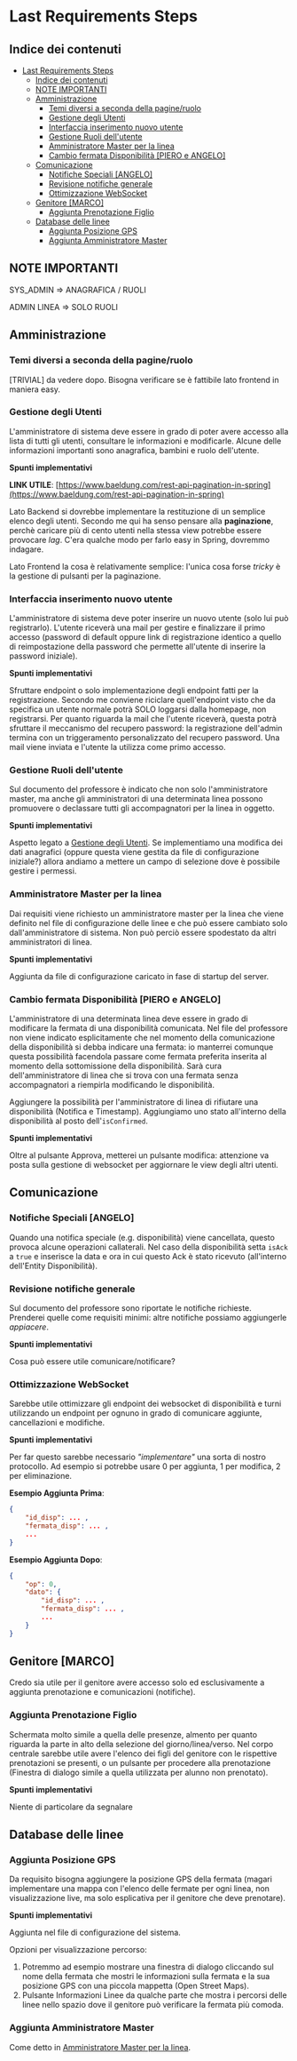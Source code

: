 # Last Requirements Steps

## Indice dei contenuti

- [Last Requirements Steps](#last-requirements-steps)
  - [Indice dei contenuti](#indice-dei-contenuti)
  - [NOTE IMPORTANTI](#note-importanti)
  - [Amministrazione](#amministrazione)
    - [Temi diversi a seconda della pagine/ruolo](#temi-diversi-a-seconda-della-pagineruolo)
    - [Gestione degli Utenti](#gestione-degli-utenti)
    - [Interfaccia inserimento nuovo utente](#interfaccia-inserimento-nuovo-utente)
    - [Gestione Ruoli dell'utente](#gestione-ruoli-dellutente)
    - [Amministratore Master per la linea](#amministratore-master-per-la-linea)
    - [Cambio fermata Disponibilità [PIERO e ANGELO]](#cambio-fermata-disponibilit%c3%a0-piero-e-angelo)
  - [Comunicazione](#comunicazione)
    - [Notifiche Speciali [ANGELO]](#notifiche-speciali-angelo)
    - [Revisione notifiche generale](#revisione-notifiche-generale)
    - [Ottimizzazione WebSocket](#ottimizzazione-websocket)
  - [Genitore [MARCO]](#genitore-marco)
    - [Aggiunta Prenotazione Figlio](#aggiunta-prenotazione-figlio)
  - [Database delle linee](#database-delle-linee)
    - [Aggiunta Posizione GPS](#aggiunta-posizione-gps)
    - [Aggiunta Amministratore Master](#aggiunta-amministratore-master)

## NOTE IMPORTANTI

SYS_ADMIN => ANAGRAFICA / RUOLI

ADMIN LINEA => SOLO RUOLI


## Amministrazione

### Temi diversi a seconda della pagine/ruolo

[TRIVIAL] da vedere dopo. Bisogna verificare se è fattibile lato frontend in maniera easy.

### Gestione degli Utenti

L'amministratore di sistema deve essere in grado di poter avere accesso alla lista di tutti gli utenti, consultare le informazioni e modificarle. Alcune delle informazioni importanti sono anagrafica, bambini e ruolo dell'utente.

**Spunti implementativi**

**LINK UTILE**: [https://www.baeldung.com/rest-api-pagination-in-spring](https://www.baeldung.com/rest-api-pagination-in-spring)

Lato Backend si dovrebbe implementare la restituzione di un semplice elenco degli utenti. Secondo me qui ha senso pensare alla **paginazione**, perchè caricare più di cento utenti nella stessa view potrebbe essere provocare *lag*. C'era qualche modo per farlo easy in Spring, dovremmo indagare.

Lato Frontend la cosa è relativamente semplice: l'unica cosa forse *tricky* è la gestione di pulsanti per la paginazione.

### Interfaccia inserimento nuovo utente

L'amministratore di sistema deve poter inserire un nuovo utente (solo lui può registrarlo). L'utente riceverà una mail per gestire e finalizzare il primo accesso (password di default oppure link di registrazione identico a quello di reimpostazione della password che permette all'utente di inserire la password iniziale).

**Spunti implementativi**

Sfruttare endpoint o solo implementazione degli endpoint fatti per la registrazione. Secondo me conviene riciclare quell'endpoint visto che da specifica un utente normale potrà SOLO loggarsi dalla homepage, non registrarsi. Per quanto riguarda la mail che l'utente riceverà, questa potrà sfruttare il meccanismo del recupero password: la registrazione dell'admin termina con un triggeramento personalizzato del recupero password. Una mail viene inviata e l'utente la utilizza come primo accesso.

### Gestione Ruoli dell'utente

Sul documento del professore è indicato che non solo l'amministratore master, ma anche gli amministratori di una determinata linea possono promuovere o declassare tutti gli accompagnatori per la linea in oggetto.

**Spunti implementativi**

Aspetto legato a [Gestione degli Utenti](#gestione-degli-utenti). Se implementiamo una modifica dei dati anagrafici (oppure questa viene gestita da file di configurazione iniziale?) allora andiamo a mettere un campo di selezione dove è possibile gestire i permessi.


### Amministratore Master per la linea

Dai requisiti viene richiesto un amministratore master per la linea che viene definito nel file di configurazione delle linee e che può essere cambiato solo dall'amministratore di sistema. Non può perciò essere spodestato da altri amministratori di linea.

**Spunti implementativi**

Aggiunta da file di configurazione caricato in fase di startup del server.

### Cambio fermata Disponibilità [PIERO e ANGELO]

L'amministratore di una determinata linea deve essere in grado di modificare la fermata di una disponibilità comunicata. Nel file del professore non viene indicato esplicitamente che nel momento della comunicazione della disponibilità si debba indicare una fermata: io manterrei comunque questa possibilità facendola passare come fermata preferita inserita al momento della sottomissione della disponibilità. Sarà cura dell'amministratore di linea che si trova con una fermata senza accompagnatori a riempirla modificando le disponibilità.

Aggiungere la possibilità per l'amministratore di linea di rifiutare una disponibilità (Notifica e Timestamp). Aggiungiamo uno stato all'interno della disponibilità al posto dell'`isConfirmed`.

**Spunti implementativi**

Oltre al pulsante Approva, metterei un pulsante modifica: attenzione va posta sulla gestione di websocket per aggiornare le view degli altri utenti.

## Comunicazione

### Notifiche Speciali [ANGELO]

Quando una notifica speciale (e.g. disponibilità) viene cancellata, questo provoca alcune operazioni callaterali. Nel caso della disponibilità setta `isAck` a `true` e inserisce la data e ora in cui questo Ack è stato ricevuto (all'interno dell'Entity Disponibilità).

### Revisione notifiche generale

Sul documento del professore sono riportate le notifiche richieste. Prenderei quelle come requisiti minimi: altre notifiche possiamo aggiungerle *appiacere*.

**Spunti implementativi**

Cosa può essere utile comunicare/notificare?

### Ottimizzazione WebSocket

Sarebbe utile ottimizzare gli endpoint dei websocket di disponibilità e turni utilizzando un endpoint per ognuno in grado di comunicare aggiunte, cancellazioni e modifiche. 

**Spunti implementativi**

Per far questo sarebbe necessario *"implementare"* una sorta di nostro protocollo. Ad esempio si potrebbe usare 0 per aggiunta, 1 per modifica, 2 per eliminazione.

**Esempio Aggiunta Prima**:

```json
{
    "id_disp": ... ,
    "fermata_disp": ... ,
    ...
}
```

**Esempio Aggiunta Dopo**:

```json
{
    "op": 0,
    "dato": {
        "id_disp": ... ,
        "fermata_disp": ... ,
        ...
    }
}
```

## Genitore [MARCO]

Credo sia utile per il genitore avere accesso solo ed esclusivamente a aggiunta prenotazione e comunicazioni (notifiche).

### Aggiunta Prenotazione Figlio

Schermata molto simile a quella delle presenze, almento per quanto riguarda la parte in alto della selezione del giorno/linea/verso. Nel corpo centrale sarebbe utile avere l'elenco dei figli del genitore con le rispettive prenotazioni se presenti, o un pulsante per procedere alla prenotazione (Finestra di dialogo simile a quella utilizzata per alunno non prenotato).

**Spunti implementativi**

Niente di particolare da segnalare

## Database delle linee

### Aggiunta Posizione GPS

Da requisito bisogna aggiungere la posizione GPS della fermata (magari implementare una mappa con l'elenco delle fermate per ogni linea, non visualizzazione live, ma solo esplicativa per il genitore che deve prenotare).

**Spunti implementativi**

Aggiunta nel file di configurazione del sistema. 

Opzioni per visualizzazione percorso:

1. Potremmo ad esempio mostrare una finestra di dialogo cliccando sul nome della fermata che mostri le informazioni sulla fermata e la sua posizione GPS con una piccola mappetta (Open Street Maps).
2. Pulsante Informazioni Linee da qualche parte che mostra i percorsi delle linee nello spazio dove il genitore può verificare la fermata più comoda.

### Aggiunta Amministratore Master

Come detto in [Amministratore Master per la linea](#amministratore-master-per-la-linea).

